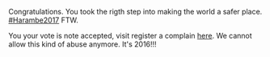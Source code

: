 Congratulations. You took the rigth step into making the world a safer place. [#Harambe2017](https://twitter.com/hashtag/harambe2017) FTW.

You your vote is note accepted, visit register a complain [here](https://www.eac.gov/).
We cannot allow this kind of abuse anymore. It's 2016!!!